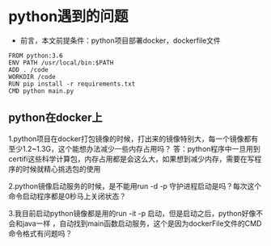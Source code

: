 # python遇到的问题

* 前言，本文前提条件：python项目部署docker，dockerfile文件
```
FROM python:3.6
ENV PATH /usr/local/bin:$PATH
ADD . /code
WORKDIR /code
RUN pip install -r requirements.txt
CMD python main.py
```
## python在docker上
1.python项目在docker打包镜像的时候，打出来的镜像特别大，每一个镜像都有至少1.2~1.3G，这个能想办法减少一些内存占用吗？
答：python程序中一旦用到certifi这些科学计算包，内存占用都是会这么大，如果想到减少内存，需要在写程序的时候就精心挑选包的使用 

2.python镜像启动服务的时候，是不能用run -d -p 守护进程启动是吗？每次这个命令启动程序都是0秒马上关闭状态？

3.我目前启动python镜像都是用的run -it -p 启动，但是启动之后，python好像不会和java一样 ，自动找到main函数启动服务，这个是因为dockerFile文件的CMD命令格式有问题吗？
